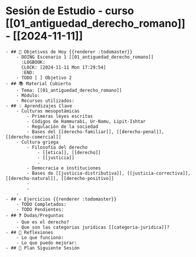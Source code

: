 # **Sesión de Estudio** - curso [[01_antiguedad_derecho_romano]] - [[2024-11-11]]
	- ## 🎯 Objetivos de Hoy {{renderer :todomaster}}
		- DOING Escenario 1 [[01_antiguedad_derecho_romano]]
		  :LOGBOOK:
		  CLOCK: [2024-11-11 Mon 17:29:54]
		  :END:
		- TODO [ ] Objetivo 2
	- ## 📚 Material Cubierto
		- Tema: [[01_antiguedad_derecho_romano]]
		- Módulo:
		- Recursos utilizados:
	- ## 💡 Aprendizajes Clave
		- Culturas mesopotámicas
			- Primeras leyes escritas
			- Códigos de Hammurabi, Ur-Namu, Lipit-Ishtar
			- Regulación de la sociedad
			- Bases del [[derecho-familiar]], [[derecho-penal]], [[derecho-comercial]]
		- Cultura griega
			- Filosofía del derecho
				- [[etica]], [[derecho]]
				- [[justicia]]
				-
			- Democracia e instituciones
			- Bases de [[justicia-distributiva]], [[justicia-correctiva]], [[derecho-natural]], [[derecho-positivo]]
			-
			-
		-
	- ## ✍️ Ejercicios {{renderer :todomaster}}
		- TODO Completados:
		- TODO Pendientes:
	- ## ❓ Dudas/Preguntas
		- Que es el derecho?
		- Que son las categorias juridicas [[categoria-juridica]]?
	- ## 📝 Reflexiones
		- Lo que funcionó:
		- Lo que puedo mejorar:
	- ## 📅 Plan Siguiente Sesión